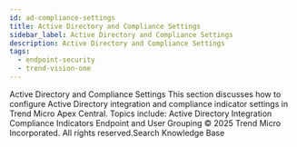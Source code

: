 ```yaml
---
id: ad-compliance-settings
title: Active Directory and Compliance Settings
sidebar_label: Active Directory and Compliance Settings
description: Active Directory and Compliance Settings
tags:
  - endpoint-security
  - trend-vision-one
---
```


 Active Directory and Compliance Settings This section discusses how to configure Active Directory integration and compliance indicator settings in Trend Micro Apex Central. Topics include: Active Directory Integration Compliance Indicators Endpoint and User Grouping © 2025 Trend Micro Incorporated. All rights reserved.Search Knowledge Base